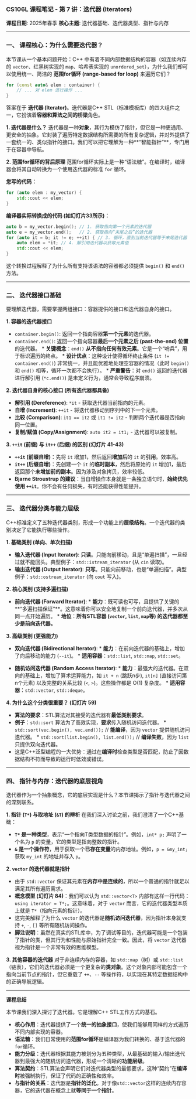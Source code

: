 ### **CS106L 课程笔记 - 第 7 讲：迭代器 (Iterators)**

**课程日期**: 2025年春季
**核心主题**: 迭代器基础、迭代器类型、指针与内存

---

### **一、 课程核心：为什么需要迭代器？**

本节课从一个基本问题开始：C++ 中有着不同内部数据结构的容器（如连续内存的 `vector`、红黑树实现的 `map`、哈希表实现的 `unordered_set`），为什么我们却可以使用统一、简洁的 **范围for循环 (range-based for loop)** 来遍历它们？

```cpp
for (const auto& elem : container) {
    // ... 对 elem 进行操作 ...
}
```

答案在于 **迭代器 (Iterator)**。迭代器是C++ STL（标准模板库）的四大组件之一，它扮演着**容器和算法之间的桥梁**角色。

**1. 迭代器是什么？**
   迭代器是一种**对象**，其行为模仿了指针，但它是一种更通用、更安全的抽象。它封装了遍历特定数据结构所需要的所有复杂逻辑，并对外提供了一套统一的、类似指针的接口。我们可以把它理解为一种**“智能指针”**，专门用于在容器中导航。

**2. 范围for循环的背后原理**
   范围for循环实际上是一种“语法糖”。在编译时，编译器会将其自动转换为一个使用迭代器的标准 `for` 循环。

   **您写的代码：**
   ```cpp
   for (auto elem : my_vector) {
       std::cout << elem;
   }
   ```
   **编译器实际转换成的代码 (如幻灯片33所示)：**
   ```cpp
   auto b = my_vector.begin(); // 1. 获取指向第一个元素的迭代器
   auto e = my_vector.end();   // 2. 获取指向“末尾之后”的迭代器
   for (auto it = b; it != e; ++it) { // 3. 循环，直到当前迭代器等于末尾迭代器
       auto elem = *it; // 4. 解引用迭代器以获取元素值
       std::cout << elem;
   }
   ```
   这个转换过程解释了为什么所有支持该语法的容器都必须提供 `begin()` 和 `end()` 方法。

---

### **二、 迭代器接口基础**

要理解迭代器，需要掌握两组接口：容器提供的接口和迭代器自身的接口。

**1. 容器的迭代器接口**
   *   `container.begin()`: 返回一个指向容器**第一个元素**的迭代器。
   *   `container.end()`: 返回一个指向容器**最后一个元素之后 (past-the-end) 位置**的迭代器。
      *   **关键概念**：`end()` **从不指向任何有效元素**。它是一个“哨兵”，用于标识遍历的终点。
      *   **设计优点**：这种设计使得循环终止条件 (`it != container.end()`) 非常统一，并且能优雅地处理空容器的情况（此时 `begin()` 和 `end()` 相等，循环一次都不会执行）。
      *   **严重警告**：对 `end()` 返回的迭代器进行解引用 (`*c.end()`) 是未定义行为，通常会导致程序崩溃。

**2. 迭代器自身的核心接口 (所有迭代器都具备)**
   *   **解引用 (Dereference)**: `*it` - 获取迭代器当前指向的元素。
   *   **自增 (Increment)**: `++it` - 将迭代器移动到序列中的下一个元素。
   *   **比较 (Comparison)**: `it1 == it2` 或 `it1 != it2` - 判断两个迭代器是否指向同一位置。
   *   **复制/赋值 (Copy/Assignment)**: `auto it2 = it1;` - 迭代器可以被复制。

**3. `++it` (前缀) 与 `it++` (后缀) 的区别 (幻灯片 41-43)**
   *   **`++it` (前缀自增)**：先将 `it` 增加1，然后返回**增加后**的 `it` 的**引用**。效率高。
   *   **`it++` (后缀自增)**：先创建一个 `it` 的**临时副本**，然后将原始的 `it` 增加1，最后返回那个**未增加前的副本**。因为涉及对象拷贝，效率较低。
   *   **Bjarne Stroustrup 的建议**：当自增操作本身就是一条独立语句时，**始终优先使用 `++it`**。你不会有任何损失，有时还能获得性能提升。

---

### **三、 迭代器分类与能力层级**

C++标准定义了五种迭代器类别，形成一个功能上的**层级结构**。一个迭代器的类别决定了它能执行哪些操作。

**1. 基础类别 (单向、单次扫描)**
   *   **输入迭代器 (Input Iterator)**: **只读**。只能向前移动，且是“单遍扫描”，一旦经过就不能回头。典型例子：`std::istream_iterator` (从 `cin` 读取)。
   *   **输出迭代器 (Output Iterator)**: **只写**。只能向前移动，也是“单遍扫描”。典型例子：`std::ostream_iterator` (向 `cout` 写入)。

**2. 核心类别 (支持多遍扫描)**
   *   **前向迭代器 (Forward Iterator)**:
      *   **能力**：既可读也可写，且提供了关键的**“多遍扫描保证”**。这意味着你可以安全地复制一个前向迭代器，并多次从同一点开始遍历。
      *   **地位**：**所有STL容器 (`vector`, `list`, `map`等) 的迭代器都至少是前向迭代器。**

**3. 高级类别 (更强能力)**
   *   **双向迭代器 (Bidirectional Iterator)**:
      *   **能力**：在前向迭代器的基础上，增加了向后移动的能力 (`--it`)。
      *   **适用容器**：`std::list`, `std::map`, `std::set`。

   *   **随机访问迭代器 (Random Access Iterator)**:
      *   **能力**：最强大的迭代器。在双向的基础上，增加了算术运算能力，如 `it + n` (跳跃n步), `it[n]` (直接访问第n个元素) 以及完整的关系比较 (`<`, `>`)。这些操作都是 O(1) 复杂度。
      *   **适用容器**：`std::vector`, `std::deque`。

**4. 为什么这个分类很重要？ (幻灯片 59)**
   *   **算法的要求**：STL算法对其接受的迭代器有**最低类别要求**。
   *   **例子**：`std::sort` 算法为了高效实现，**要求**传入随机访问迭代器。
      *   `std::sort(vec.begin(), vec.end());` // **能编译**，因为 `vector` 提供随机访问迭代器。
      *   `std::sort(list.begin(), list.end());` // **编译失败**，因为 `list` 只提供双向迭代器。
   *   这是C++泛型编程的一大优势：通过在**编译时**检查类型是否匹配，防止了因数据结构不符而导致的运行时低效或错误。

---

### **四、 指针与内存：迭代器的底层视角**

迭代器作为一个抽象概念，它的底层实现是什么？本节课揭示了指针与迭代器之间的深刻联系。

**1. 指针 (`T*`) 与取地址 (`&T`) 的辨析**
   在我们深入讨论之前，我们澄清了一个C++基础：
   *   **`T*` 是一种类型**，表示“一个指向T类型数据的指针”。例如，`int* p;` 声明了一个名为 `p` 的变量，它的类型是指向整数的指针。
   *   **`&` 是一个操作符**，用于获取一个**已存在变量**的内存地址。例如，`p = &my_int;` 获取 `my_int` 的地址并存入 `p`。

**2. `vector` 的迭代器就是指针**
   *   由于 `std::vector` 保证其元素在**内存中是连续的**，所以一个普通的指针就足以满足其所有遍历需求。
   *   **概念模型 (幻灯片 84)**：我们可以认为 `std::vector<T>` 内部有这样一行代码：`using iterator = T*;`。这意味着，对于 `vector` 而言，它的迭代器类型本质上就是 `T*`（指向元素的指针）。
   *   这完美解释了为什么 `vector` 的迭代器是**随机访问迭代器**，因为指针本身就支持 `+`, `-`, `[]` 等所有随机访问操作。
   *   **脚注说明**：虽然在真实的STL库中，为了调试等目的，迭代器可能是一个包装了指针的类，但其行为和性能与原始指针完全一致。因此，将 `vector` 迭代器视为指针是一个非常有效的思维模型。

**3. 其他容器的迭代器**
   对于非连续内存的容器，如 `std::map`（树）或 `std::list`（链表），它们的迭代器必须是一个更复杂的**类对象**。这个对象内部可能包含一个指向当前节点的指针，但它重载了 `++`、`--` 等操作符，以实现在其特定数据结构中的正确导航逻辑。

---
**课程总结**

本节课我们深入探讨了迭代器。它是理解C++ STL工作方式的基石。

*   **核心作用**：迭代器提供了一个**统一的抽象接口**，使我们能够用同样的方式遍历不同内部实现的容器。
*   **语法糖**：我们日常使用的**范围for循环**是编译器为我们转换的、基于迭代器的`for`循环。
*   **能力分级**：迭代器根据其能力被划分为五种类型，从最基础的输入/输出迭代器到最强大的随机访问迭代器，形成一个清晰的**功能层级**。
*   **算法契约**：STL算法会声明它们对迭代器类型的最低要求，这种“契约”在**编译时**被强制执行，保证了代码的正确性和效率。
*   **与指针的关系**：迭代器是**指针的泛化**。对于像`std::vector`这样的连续内存容器，它的迭代器在概念上就**等同于一个指针**。